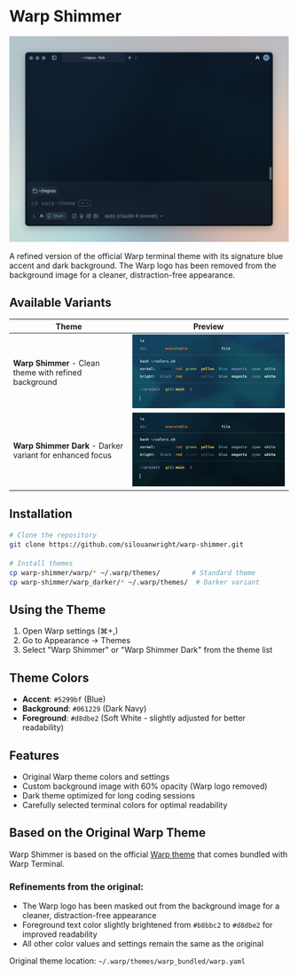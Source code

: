# Warp Shimmer

![Warp Theme Preview](example.png)

A refined version of the official Warp terminal theme with its signature blue accent and dark background. The Warp logo has been removed from the background image for a cleaner, distraction-free appearance.

## Available Variants

| Theme | Preview |
| --- | --- |
| **Warp Shimmer** - Clean theme with refined background | <img src='warp/previews/warp_with_bg.png' width='600'> |
| **Warp Shimmer Dark** - Darker variant for enhanced focus | <img src='warp_darker/previews/warp_darker_with_bg.png' width='600'> |

## Installation

```bash
# Clone the repository
git clone https://github.com/silouanwright/warp-shimmer.git

# Install themes
cp warp-shimmer/warp/* ~/.warp/themes/        # Standard theme
cp warp-shimmer/warp_darker/* ~/.warp/themes/  # Darker variant
```

## Using the Theme
1. Open Warp settings (⌘+,)
2. Go to Appearance → Themes
3. Select "Warp Shimmer" or "Warp Shimmer Dark" from the theme list

## Theme Colors

- **Accent**: `#5299bf` (Blue)
- **Background**: `#061229` (Dark Navy)
- **Foreground**: `#d8dbe2` (Soft White - slightly adjusted for better readability)

## Features

- Original Warp theme colors and settings
- Custom background image with 60% opacity (Warp logo removed)
- Dark theme optimized for long coding sessions
- Carefully selected terminal colors for optimal readability

## Based on the Original Warp Theme

Warp Shimmer is based on the official [Warp theme](https://github.com/warpdotdev/themes/tree/main/warp_bundled) that comes bundled with Warp Terminal.

### Refinements from the original:
- The Warp logo has been masked out from the background image for a cleaner, distraction-free appearance
- Foreground text color slightly brightened from `#b8bbc2` to `#d8dbe2` for improved readability
- All other color values and settings remain the same as the original

Original theme location: `~/.warp/themes/warp_bundled/warp.yaml`